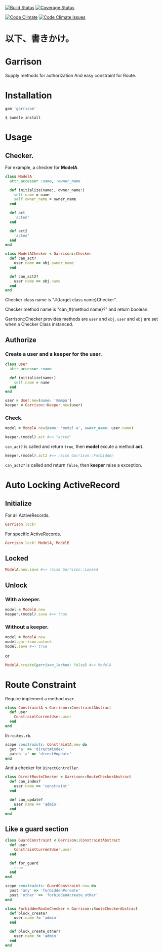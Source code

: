 [![Build Status](https://travis-ci.org/mmmpa/garrison.svg)](https://travis-ci.org/mmmpa/garrison)
[![Coverage Status](https://coveralls.io/repos/mmmpa/garrison/badge.svg?branch=master&service=github)](https://coveralls.io/github/mmmpa/garrison?branch=master)

[![Code Climate](https://codeclimate.com/github/mmmpa/garrison/badges/gpa.svg)](https://codeclimate.com/github/mmmpa/garrison)
[![Code Climate issues](https://codeclimate.com/github/mmmpa/garrison/badges/issue_count.svg)](https://codeclimate.com/github/mmmpa/garrison)

# 以下、書きかけ。

# Garrison

Supply methods for authorization And easy constraint for Route.

# Installation

```ruby
gem 'garrison'
```

```
$ bundle install
```

# Usage

## Checker.

For example, a checker for **ModelA**.

```ruby
class ModelA
  attr_accessor :name, :owner_name

  def initialize(name:, owner_name:)
    self.name = name
    self.owner_name = owner_name
  end

  def act
    'acted'
  end

  def act2
    'acted'
  end
end
```

```ruby
class ModelAChecker < Garrison::Checker
  def can_act?
    user.name == obj.owner_name
  end

  def can_act2?
    user.name == obj.name
  end
end
```


Checker class name is "#{target class name}Checker".

Checker method name is "can_#{method name}?" and return boolean.

Garrison::Checker provides methods are `user` and `obj`. `user` and `obj` are set when a Checker Class instanced.

## Authorize

### Create a user and a keeper for the user.

```ruby
class User
  attr_accessor :name

  def initialize(name:)
    self.name = name
  end
end
```

```ruby
user = User.new(name: 'mmmpa')
keeper = Garrison::Keeper.new(user)
```

### Check.

```ruby
model = ModelA.new(name: 'model a', owner_name: user.name)
```

```ruby
keeper.(model).act #=> "acted"
```

`can_act?` is called and return `true`, then **model** excute a method **act**.

```ruby
keeper.(model).act2 #=> raise Garrison::Forbidden
```

`can_act2?` is called and return `false`, then **keeper** raise a exception.

# Auto Locking ActiveRecord

## Initialize

For all ActiveRecords.

```ruby
Garrison.lock!
```

For specific ActiveRecords.

```ruby
Garrison.lock! ModelA, ModelB
```

## Locked

```ruby
ModelA.new.save #=> raise Garrison::Locked
```

## Unlock

### With a keeper.

```ruby
model = ModelA.new
keeper.(model).save #=> true
```

### Without a keeper.

```ruby
model = ModelA.new
model.garrison.unlock
model.save #=> true
```

or

```ruby
ModelA.create(garrison_locked: false) #=> ModelA
```

# Route Constraint

Require implement a method `user`.

```ruby
class ConstraintA < Garrison::ConstraintAbstract
  def user
    ConstraintCurrentUser.user
  end
end
```

In `routes.rb`.

```ruby
scope constraints: ConstraintA.new do
  get 'a' => 'direct#index'
  patch 'a' => 'direct#update'
end
```

And a checker for `DirectController`.

```ruby
class DirectRouteChecker < Garrison::RouteCheckerAbstract
  def can_index?
    user.name == 'constraint'
  end

  def can_update?
    user.name == 'admin'
  end
end
```

## Like a guard section

```ruby
class GuardConstraint < Garrison::ConstraintAbstract
  def user
    ConstraintCurrentUser.user
  end

  def for_guard
    true
  end
end
```

```ruby
scope constraints: GuardConstraint.new do
  post 'any' => 'forbidden#create'
  post 'other' => 'forbidden#create_other'
end
```

```ruby
class ForbiddenRouteChecker < Garrison::RouteCheckerAbstract
  def block_create?
    user.name != 'admin'
  end

  def block_create_other?
    user.name != 'admin'
  end
end
```
